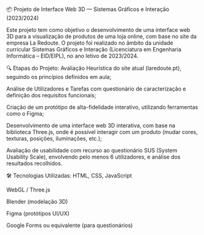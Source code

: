 📦 Projeto de Interface Web 3D — Sistemas Gráficos e Interação (2023/2024)

Este projeto tem como objetivo o desenvolvimento de uma interface web 3D para a visualização de produtos de uma loja online, com base no site da empresa La Redoute. O projeto foi realizado no âmbito da unidade curricular Sistemas Gráficos e Interação (Licenciatura em Engenharia Informática – EID/EIPL), no ano letivo de 2023/2024.

🔍 Etapas do Projeto:
Avaliação Heurística do site atual (laredoute.pt), seguindo os princípios definidos em aula;

Análise de Utilizadores e Tarefas com questionário de caracterização e definição dos requisitos funcionais;

Criação de um protótipo de alta-fidelidade interativo, utilizando ferramentas como o Figma;

Desenvolvimento de uma interface web 3D interativa, com base na biblioteca Three.js, onde é possível interagir com um produto (mudar cores, texturas, posições, iluminações, etc.);

Avaliação de usabilidade com recurso ao questionário SUS (System Usability Scale), envolvendo pelo menos 6 utilizadores, e análise dos resultados recolhidos.

🛠️ Tecnologias Utilizadas:
HTML, CSS, JavaScript

WebGL / Three.js

Blender (modelação 3D)

Figma (protótipos UI/UX)

Google Forms ou equivalente (para questionários)
